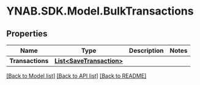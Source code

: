 # YNAB.SDK.Model.BulkTransactions

## Properties

Name | Type | Description | Notes
------------ | ------------- | ------------- | -------------
**Transactions** | [**List&lt;SaveTransaction&gt;**](SaveTransaction.md) |  | 

[[Back to Model list]](../README.md#documentation-for-models) [[Back to API list]](../README.md#documentation-for-api-endpoints) [[Back to README]](../README.md)

